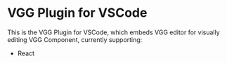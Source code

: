 # VGG Plugin for VSCode

This is the VGG Plugin for VSCode, which embeds VGG editor for visually editing VGG Component, currently supporting:
- React
